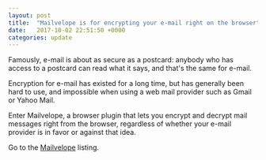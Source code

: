 ```yaml
---
layout: post
title:  "Mailvelope is for encrypting your e-mail right on the browser"
date:   2017-10-02 22:51:50 +0000
categories: update
---
```


Famously, e-mail is about as secure as a postcard: anybody who has
access to a postcard can read what it says, and that's the same
for e-mail.

Encryption for e-mail has existed for a long time, but has generally
been hard to use, and impossible when using a web mail provider such
as Gmail or Yahoo Mail.

Enter Mailvelope, a browser plugin that lets you encrypt and
decrypt mail messages right from the browser, regardless of whether
your e-mail provider is in favor or against that idea.

Go to the <a href="/products/#Mailvelope">Mailvelope</a> listing.

